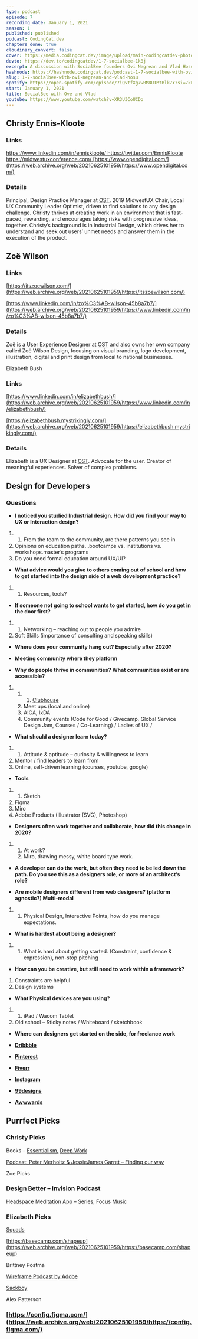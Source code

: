 ```yaml
---
type: podcast
episode: 7
recording_date: January 1, 2021
season: 1
published: published
podcast: CodingCat.dev
chapters_done: true
cloudinary_convert: false
cover: https://media.codingcat.dev/image/upload/main-codingcatdev-photo/qtwd05rgnk7onbi0750x.png
devto: https://dev.to/codingcatdev/1-7-socialbee-1k8j
excerpt: A discussion with SocialBee founders Ovi Negrean and Vlad Hosu. We talk about the SAAS product SocialBee and how it is used for people to save time posting to socials. The architecture and technology used to create the platform.
hashnode: https://hashnode.codingcat.dev/podcast-1-7-socialbee-with-ovi-negrean-and-vlad-hosu
slug: 1-7-socialbee-with-ovi-negrean-and-vlad-hosu
spotify: https://open.spotify.com/episode/7iQvtfXg7wBM8UTMtBlk7Y?si=7kF7dVEuT82zsMSL3Zc_Og
start: January 1, 2021
title: SocialBee with Ove and Vlad
youtube: https://www.youtube.com/watch?v=XR3U3CoUCDo
---
```


## Christy Ennis-Kloote

### Links

[https://www.linkedin.com/in/enniskloote/
](https://web.archive.org/web/20210625101959/https://www.linkedin.com/in/enniskloote/)[https://twitter.com/EnnisKloote
](https://web.archive.org/web/20210625101959/https://twitter.com/EnnisKloote)[https://midwestuxconference.com/
](https://web.archive.org/web/20210625101959/https://midwestuxconference.com/)[https://www.opendigital.com/](https://web.archive.org/web/20210625101959/https://www.opendigital.com/)

### Details

Principal, Design Practice Manager at [OST](https://web.archive.org/web/20210625101959/https://www.ostusa.com/).
2019 MidwestUX Chair, Local UX Community Leader
Optimist, driven to find solutions to any design challenge. Christy thrives at creating work in an environment that is fast-paced, rewarding, and encourages taking risks with progressive ideas, together. Christy’s background is in Industrial Design, which drives her to understand and seek out users’ unmet needs and answer them in the execution of the product.

## Zoë Wilson

### Links

[https://itszoewilson.com/](https://web.archive.org/web/20210625101959/https://itszoewilson.com/)

[https://www.linkedin.com/in/zo%C3%AB-wilson-45b8a7b7/](https://web.archive.org/web/20210625101959/https://www.linkedin.com/in/zo%C3%AB-wilson-45b8a7b7/)

### Details

Zoë is a User Experience Designer at [OST](https://web.archive.org/web/20210625101959/https://www.ostusa.com/) and also owns her own company called Zoë Wilson Design, focusing on visual branding, logo development, illustration, digital and print design from local to national businesses.

Elizabeth Bush

### Links

[https://www.linkedin.com/in/elizabethbush/](https://web.archive.org/web/20210625101959/https://www.linkedin.com/in/elizabethbush/)

[https://elizabethbush.mystrikingly.com/](https://web.archive.org/web/20210625101959/https://elizabethbush.mystrikingly.com/)

### Details

Elizabeth is a UX Designer at [OST](https://web.archive.org/web/20210625101959/https://www.ostusa.com/). Advocate for the user. Creator of meaningful experiences. Solver of complex problems.

## Design for Developers

### **Questions**

- **I noticed you studied Industrial design. How did you find your way to UX or Interaction design?**

1.  1.  From the team to the community, are there patterns you see in
2.  Opinions on education paths…bootcamps vs. institutions vs. workshops.master’s programs
3.  Do you need formal education around UX/UI?

- **What advice would you give to others coming out of school and how to get started into the design side of a web development practice?**

1.  1.  Resources, tools?

- **If someone not going to school wants to get started, how do you get in the door first?**

1.  1.  Networking – reaching out to people you admire
2.  Soft Skills (importance of consulting and speaking skills)

- **Where does your community hang out? Especially after 2020?**

- **Meeting community where they platform**

- **Why do people thrive in communities? What communities exist or are accessible?**

1.  1.  1.  [Clubhouse](https://web.archive.org/web/20210625101959/https://apps.apple.com/us/app/clubhouse-drop-in-audio-chat/id1503133294)
    2.  Meet ups (local and online)
    3.  AIGA, IxDA
    4.  Community events (Code for Good / Givecamp, Global Service Design Jam, Courses / Co-Learning) / Ladies of UX /

- **What should a designer learn today?**

1.  1.  Attitude & aptitude – curiosity & willingness to learn
2.  Mentor / find leaders to learn from
3.  Online, self-driven learning (courses, youtube, google)

- **Tools**

1.  1.  Sketch
2.  Figma
3.  Miro
4.  Adobe Products (Illustrator (SVG), Photoshop)

- **Designers often work together and collaborate, how did this change in 2020?**

1.  1.  At work?
    2.  Miro, drawing messy, white board type work.

- **A developer can do the work, but often they need to be led down the path. Do you see this as a designers role, or more of an architect’s role?**

- **Are mobile designers different from web designers? (platform agnostic?) Multi-modal**

1.  1.  Physical Design, Interactive Points, how do you manage expectations.

- **What is hardest about being a designer?**

1.  1.  What is hard about getting started. (Constraint, confidence & expression), non-stop pitching

- **How can you be creative, but still need to work within a framework?**

1.  Constraints are helpful
2.  Design systems

- **What Physical devices are you using?**

1.  1.  iPad / Wacom Tablet
2.  Old school – Sticky notes / Whiteboard / sketchbook

- **Where can designers get started on the side, for freelance work**

- [**Dribbble**](https://web.archive.org/web/20210625101959/https://dribbble.com/)

- [**Pinterest**](https://web.archive.org/web/20210625101959/https://www.pinterest.ca/)

- [**Fiverr**](https://web.archive.org/web/20210625101959/https://www.fiverr.com/)

- [**Instagram**](https://web.archive.org/web/20210625101959/http://instagram.com/)

- [**99designs**](https://web.archive.org/web/20210625101959/https://99designs.com/)

- [**Awwwards**](https://web.archive.org/web/20210625101959/https://www.awwwards.com/)

## Purrfect Picks

### Christy Picks

Books – [Essentialism,](https://web.archive.org/web/20210625101959/https://g.co/kgs/EESKme) [Deep Work](https://web.archive.org/web/20210625101959/https://g.co/kgs/Q59kkN)

[Podcast: Peter Merholtz & JessieJames Garret – Finding our way](https://web.archive.org/web/20210625101959/https://findingourway.design/podcast/)

Zoe Picks

### Design Better – Invision Podcast

Headspace Meditation App – Series, Focus Music

### Elizabeth Picks

[Squads](https://web.archive.org/web/20210625101959/https://invisionapp.swoogo.com/squads-feb10?utm_campaign=EM_VIR_Growth/Marketing%20Driven%20Squads%20Screening_2-10-2021&utm_source=marketo&utm_medium=email&utm_content=body1&mkt_tok=eyJpIjoiWW1RME1HTmxOR0ZpTjJGaiIsInQiOiJ2Qk00YXlZS0hcL1FycVU4WDBmalYxYjJvUW9RcjRwZDNHcWFGb2FJK2VJRHhtMzRLVHhzcVF4TnJIOGRac3VjXC9ldXZyRGlRNCs1bDZTaTVGeWtNRGZVdzl0cFVqVkhlZEkxcjYxa0dEMmtkY0VONnpUanZPcTRacW5tcEVxelJZIn0%3D)

[https://basecamp.com/shapeup](https://web.archive.org/web/20210625101959/https://basecamp.com/shapeup)

Brittney Postma

[Wireframe Podcast by Adobe](https://web.archive.org/web/20210625101959/https://xd.adobe.com/ideas/perspectives/wireframe-podcast/)

[Sackboy](https://web.archive.org/web/20210625101959/https://www.playstation.com/en-us/games/sackboy-a-big-adventure/)

Alex Patterson

### [https://config.figma.com/](https://web.archive.org/web/20210625101959/https://config.figma.com/)
